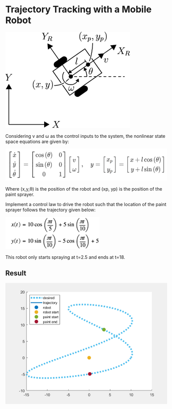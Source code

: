 # Trajectory Tracking with a Mobile Robot

<img src="robot_figure.png" height="300">

Considering  v  and  ω  as the control inputs to the system, the nonlinear state space equations are given by:

<img src="formula.png" height="100">

Where  (x,y,θ)  is the position of the robot and  (xp, yp)  is the position of the paint sprayer.

Implement a control law to drive the robot such that the location of the paint sprayer follows the trajectory given below:

<img src="desired_path.png" height="100">

This robot only starts spraying at t=2.5 and ends at t=18.

## Result
<img src="mobile_path.png">
